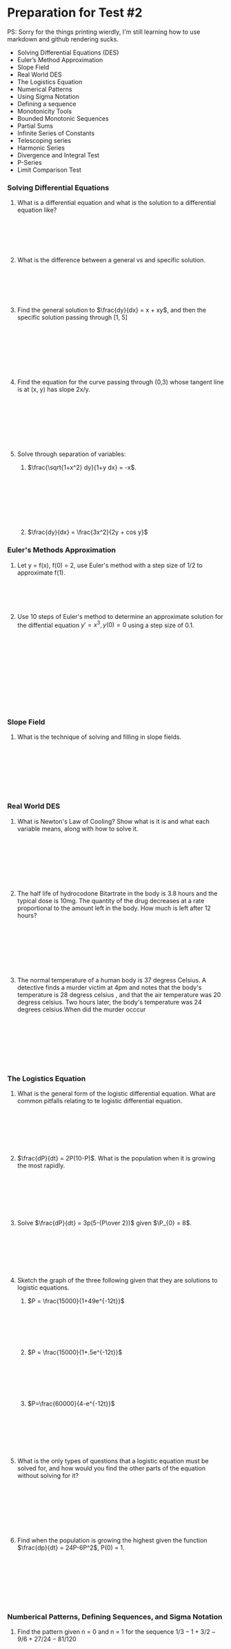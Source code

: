 # Preparation for Test #2

PS: Sorry for the things printing wierdly, I'm still learning how to use markdown and github rendering sucks.

- Solving Differential Equations (DES)
- Euler’s Method Approximation
- Slope Field
- Real World DES
- The Logistics Equation
- Numerical Patterns
- Using Sigma Notation
- Defining a sequence
- Monotonicity Tools
- Bounded Monotonic Sequences
- Partial Sums
- Infinite Series of Constants
- Telescoping series
- Harmonic Series
- Divergence and Integral Test
- P-Series
- Limit Comparison Test

### Solving Differential Equations

1. What is a differential equation and what is the solution to a differential equation like?
   <br> <br><br> <br><br> <br>

2. What is the difference between a general vs and specific solution.
   <br> <br><br> <br><br> <br>

3. Find the general solution to $\frac{dy}{dx} = x + xy$, and then the specific solution passing through [1, 5]
   <br> <br><br> <br><br> <br><br> <br>

4. Find the equation for the curve passing through (0,3) whose tangent line is at (x, y) has slope 2x/y.
   <br> <br><br> <br><br> <br><br> <br>

5. Solve through separation of variables:

   1. $\frac{\sqrt{1+x^2} dy}{1+y dx} = -x$.
      <br> <br><br> <br><br> <br><br> <br>

   2. $\frac{dy}{dx} = \frac{3x^2}{2y + cos y}$

### Euler's Methods Approximation

1. Let y = f(x), f(0) = 2, use Euler's method with a step size of 1/2 to approximate f(1).
   <br> <br><br> <br><br> <br>
2. Use 10 steps of Euler's method to determine an approximate solution for the diffential equation $y'=x^3, y(0)=0$ using a step size of 0.1.

<br> <br><br> <br><br> <br><br> <br><br> <br>

### Slope Field

1. What is the technique of solving and filling in slope fields.
   <br> <br><br> <br><br> <br><br> <br>

### Real World DES

1. What is Newton's Law of Cooling? Show what is it is and what each variable means, along with how to solve it.
   <br> <br><br> <br><br> <br><br> <br>

2. The half life of hydrocodone Bitartrate in the body is 3.8 hours and the typical dose is 10mg. The quantity of the drug decreases at a rate proportional to the amount left in the body. How much is left after 12 hours?
   <br> <br><br> <br><br> <br><br> <br>

3. The normal temperature of a human body is 37 degress Celsius. A detective finds a murder victim at 4pm and notes that the body's temperature is 28 degress celsius , and that the air temperature was 20 degress celsius. Two hours later, the body's temperature was 24 degrees celsius.When did the murder occcur
   <br> <br><br> <br><br> <br><br> <br>

### The Logistics Equation

1. What is the general form of the logistic differential equation. What are common pitfalls relating to te logistic differential equation.
   <br> <br> <br> <br> <br> <br> <br>

2. $\frac{dP}{dt} = 2P(10-P)$. What is the population when it is growing the most rapidly.
   <br> <br> <br> <br> <br> <br> <br>

3. Solve $\frac{dP}{dt} = 3p(5-{P\over 2})$ given $\P_{0} = 8$.
   <br> <br> <br> <br> <br> <br> <br>
4. Sketch the graph of the three following given that they are solutions to logistic equations.

   1. $P = \frac{15000}{1+49e^{-12t}}$
      <br><br><br><br><br><br><br>
   2. $P = \frac{15000}{1+.5e^{-12t}}$
      <br><br><br><br><br><br><br>
   3. $P=\frac{60000}{4-e^{-12t}}$
      <br><br><br><br><br><br><br>

5. What is the only types of questions that a logistic equation must be solved for, and how would you find the other parts of the equation without solving for it?
   <br><br><br><br><br><br><br><br>

6. Find when the population is growing the highest given the function $\frac{dp}{dt} = 24P-6P^2$, P(0) = 1.
   <br><br><br><br><br><br><br><br>

### Numberical Patterns, Defining Sequences, and Sigma Notation

1. Find the pattern given n = 0 and n = 1 for the sequence $1/3 - 1 + 3/2 - 9/6 + 27/24 - 81/120$
   <br><br><br><br><br><br><br><br>

2. What is the difference between a sequence and a series?
   <br><br><br><br><br><br><br><br>

3. List the first five terms of the sequence: ${\frac{1}{2^{n-1}}}_{n=1}^{\infty}$.
   <br><br><br><br><br><br><br><br>

4. What is the criteria for a sequence to converge, and does the sequence $\frac{n}{2n+1}$ converge through this idea?
   <br><br><br><br><br><br><br><br>

5. What is the $\lim_{x \to 0}{(1+\frac{1}{x})^x}$?
   <br><br><br><br>

6. What causes an alternating sequence to converge, and does the sequence $a_{n} = 1/2,1/3,1/4,1/9,1/8,1/27,1/16$ converge through this way?
   <br><br><br><br><br><br><br><br>

### Monotomic Sequences

1. What is the definition of a monotonic sequence? What are the criteria for strictly increasing, stricly decrasing, increasing, and decreasing sequences?
   <br><br><br><br><br><br><br><br>

2. What are techniques for establishing monotinicity?
   <br><br><br><br><br><br><br><br><br><br><br><br>

3. How does one show convergence of a sequence?
   <br><br><br><br><br><br><br><br>

4. What are some tips to finding the upper and lower bound of a sequence?
   <br><br><br><br><br><br><br><br>

5. Show the sequences are monotomic and bounded, and thus converge:

   1. $a_{n} = \frac{3n-1}{4n+5}$
      <br><br><br><br><br><br><br><br>

   2. $a_{n} = \frac{2n}{1+2^n}$
      <br><br><br><br><br><br><br><br>`

### Partial Sums

1. What is a partial sum?
   <br><br><br><br><br><br><br><br>

1. When somebody takes a 250mg pill every 6hours, and 86% of that is eliminated every 6hrs, what is the largest amount of the drug possible in the body?
   <br><br><br><br><br><br><br><br>

### Infinite Series

1. What is the definition of an infinite series of constants? What is the correction notation for it to converge or diverge.
   <br><br><br><br><br><br><br><br>

**Types of Series**

1. #### Geometric Series
   1. What is the form of a geometric series?
      <br><br><br><br><br><br><br><br>
   2. What is the formula for the sum of a geometric series?
      <br><br><br><br><br><br><br><br>
   3. Determine if the series converges or diverges, and if possible, find the sum of the series: $\sum_{k=1}^{\infty}{(-3\over 4)}^{k-1}$. Justify your answer.
      <br><br><br><br><br><br><br><br>
2. #### Telescoping Series
   1. What is a telescoping series?
      <br><br><br><br><br><br><br><br>
   2. How does one solve a telescoping series?
      <br><br><br><br><br><br><br><br>
   3. Determine if the series converges or diverges, and if possible, find the sum of the series: $\sum_{k=1}^{\infty} {1 \over 9k^2 + 3k - 2}$. Justify your answer.
      <br><br><br><br><br><br><br><br>

3. #### The Harmonic Series
   1. What is the harmonic series, what what does it converge to?
      <br><br><br><br><br><br><br><br>

   2. Removal of a finite # of terms from a series and multipying by a constant does not what?
      <br><br><br><br><br><br><br><br>


### Divergence (n-th term test)

1. What is the divergence test and when is it the best to use it?
   <br><br><br><br><br><br><br><br>

2. Determine if the series converges or diverges, and if possible, find the sum of the series: $\sum_{k=1}^{\infty} {1 \over k+1}$. Justify your answer.
   <br><br><br><br><br><br><br><br>

### Integral Test

1. What is the integral test and when is it the best to use?
   <br><br><br><br><br><br><br><br>

2. Determine if the series converges or diverges, and if possible, find the sum of the series: $\sum_{k=1}^{\infty} {1 \over k^2 + 1}$. Justify your answer.
   <br><br><br><br><br><br><br><br>`

### P-Series

1. What is a P-Series? 
   <br><br><br><br><br><br><br><br>

2. Determine if the series converges or diverges, and if possible, find the sum of the series: $\sum_{k=1}^{\infty} {1 \over k^3}$. Justify your answer.
   <br><br><br><br><br><br><br><br>

3. Determine if the series converges or diverges, and if possible, find the sum of the series: $\sum_{k=1}^{\infty} {1 \over n} * {1 \over n^{0.001}}$ . Justify your answer.
   <br><br><br><br><br><br><br><br>

### Limit Comparison Test

1. What is the limit comparison test and when is it the best to use?
   <br><br><br><br><br><br><br><br>

2. Determine if the series converges or diverges, and if possible, find the sum of the series: $\sum_{k=1}^{\infty} {\frac{4k^2-2k+6}{8k^7 + k - 8}}$. Justify your answer.
   <br><br><br><br><br><br><br><br>
